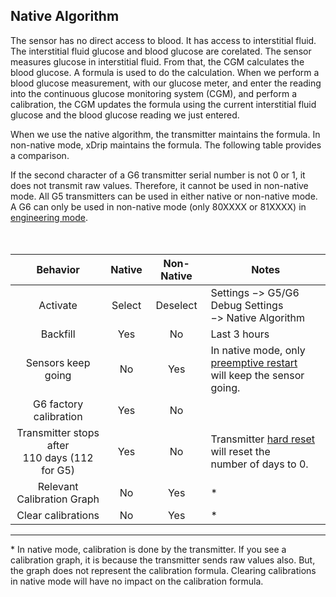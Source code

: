 ## Native Algorithm  
  
The sensor has no direct access to blood.  It has access to interstitial fluid.  The interstitial fluid glucose and blood glucose are corelated.  The sensor measures glucose in interstitial fluid.  From that, the CGM calculates the blood glucose.  A formula is used to do the calculation.  When we perform a blood glucose measurement, with our glucose meter, and enter the reading into the continuous glucose monitoring system (CGM), and perform a calibration, the CGM updates the formula using the current interstitial fluid glucose and the blood glucose reading we just entered.  

When we use the native algorithm, the transmitter maintains the formula.    In non-native mode, xDrip maintains the formula.  The following table provides a comparison.  

If the second character of a G6 transmitter serial number is not 0 or 1, it does not transmit raw values.  Therefore, it cannot be used in non-native mode.  All G5 transmitters can be used in either native or non-native mode.  
A G6 can only be used in non-native mode (only 80XXXX or 81XXXX) in [engineering mode](./Engineering-Mode.md).   
<br/><br/>
 

| Behavior | Native | Non-Native | Notes |
|  :--------------:            | :----: |   :----:   |-------|  
|Activate                      |Select  |Deselect     |Settings &#8722;> G5/G6 Debug Settings <br/> &#8722;> Native Algorithm
|    Backfill                  | Yes    |  No        |Last 3 hours |  
|Sensors keep going            |No      | Yes        |In native mode, only [preemptive restart](./Preemptive-Restart.md) <br/> will keep the sensor going. |  
|G6 factory calibration        |Yes     |No          |  
|Transmitter stops after <br/> 110 days (112 for G5) | Yes | No |Transmitter [hard reset](./Hard-Reset.md) will reset the <br/> number of days to 0. |  
| Relevant Calibration Graph | No | Yes | * |  
|Clear calibrations| No | Yes | * |  


***


\* In native mode, calibration is done by the transmitter.  If you see a calibration graph, it is because the transmitter sends raw values also.  But, the graph does not represent the calibration formula.  Clearing calibrations in native mode will have no impact on the calibration formula.   
